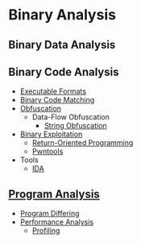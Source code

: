 # Binary Analysis
## Binary Data Analysis

## Binary Code Analysis
- [Executable Formats](Binary%20Code/Executable%20Formats/README.md)
- [Binary Code Matching](Binary%20Code/Binary%20Code%20Matching.md)
- [Obfuscation](Binary%20Code/Obfuscation/README.md)
  - Data-Flow Obfuscation
    - [String Obfuscation](Binary%20Code/Obfuscation/Data/String%20Obfuscation.md)
- [Binary Exploitation](Binary%20Code/Binary%20Exploitation/README.md)
  - [Return-Oriented Programming](Binary%20Code/Binary%20Exploitation/Return-Oriented%20Programming.md)
  - [Pwntools](Binary%20Code/Binary%20Exploitation/Pwntools.md)
- Tools
  - [IDA](Binary%20Code/Tools/IDA/README.md)

## [Program Analysis](Program/README.md)
- [Program Differing](Program/Program%20Differing.md)
- [Performance Analysis](Program/Performance%20Analysis/README.md)
  - [Profiling](Program/Performance%20Analysis/Profiling.md)